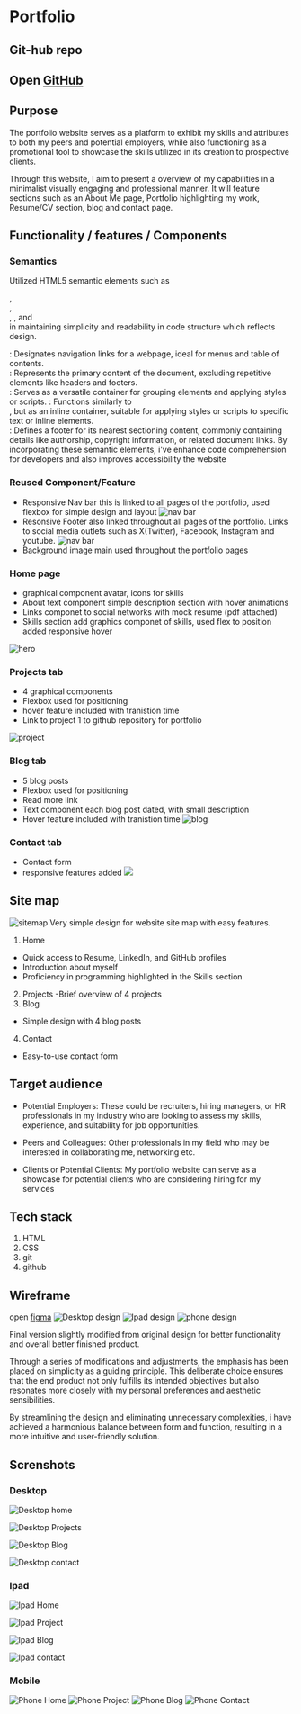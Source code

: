 # Portfolio

## Git-hub repo 
Open [GitHub](https://github.com/Sam559I/Portfolio)
- 
## Purpose
The portfolio website serves as a platform to exhibit my skills and attributes to both my peers and potential employers, while also functioning as a promotional tool to showcase the skills utilized in its creation to prospective clients. 

Through this website, I aim to present a  overview of my capabilities in a minimalist visually engaging and professional manner. It will feature sections such as an About Me page, Portfolio highlighting my work, Resume/CV section, blog and contact page.

## Functionality / features / Components
### Semantics
Utilized HTML5 semantic elements such as <nav>, <main>, <div>, <span>, and <footer>  in maintaining simplicity and readability in code structure which reflects design.
<nav>: Designates navigation links for a webpage, ideal for menus and table of contents.
<main>: Represents the primary content of the document, excluding repetitive elements like headers and footers.
<div>: Serves as a versatile container for grouping elements and applying styles or scripts.
<span>: Functions similarly to <div>, but as an inline container, suitable for applying styles or scripts to specific text or inline elements.
<footer>: Defines a footer for its nearest sectioning content, commonly containing details like authorship, copyright information, or related document links.
By incorporating these semantic elements, i've enhance code comprehension for developers and also improves accessibility the website

### Reused Component/Feature
-  Responsive Nav bar this is linked to all pages of the portfolio, used flexbox for simple design and layout
![nav bar](docs/nav.png)
- Resonsive Footer also linked throughout all pages of the portfolio. Links to social media outlets such as X(Twitter), Facebook, Instagram and youtube.
![nav bar](docs/footer.png)
- Background image main used throughout the portfolio pages

### Home page
- graphical component avatar, icons for skills
- About text component simple description section with hover animations
- Links componet to social networks with mock resume (pdf attached)
- Skills section add graphics componet of skills, used flex to position added responsive hover

![hero](docs/hero.main.png)

### Projects tab
- 4 graphical components
- Flexbox used for positioning
- hover feature included with tranistion time
- Link to project 1 to github repository for portfolio

![project](docs/Projects.main.png)

### Blog tab
- 5 blog posts 
- Flexbox used for positioning
- Read more link 
- Text component each blog post dated, with small description
- Hover feature included with tranistion time
![blog](docs/main.blog.png)

### Contact tab
- Contact form 
- responsive features added 
![](docs/Contact.png)

## Site map
![sitemap](docs/Sitemap.jpg)
Very simple design for website site map with easy features.
1. Home
- Quick access to Resume, LinkedIn, and GitHub profiles
- Introduction about myself
- Proficiency in programming highlighted in the Skills section
2. Projects
-Brief overview of 4 projects
3. Blog
- Simple design with 4 blog posts 
4. Contact
- Easy-to-use contact form

## Target audience
- Potential Employers: These could be recruiters, hiring managers, or HR professionals in my industry who are looking to assess my  skills, experience, and suitability for job opportunities.

- Peers and Colleagues: Other professionals in my field who may be interested in collaborating me, networking etc.

- Clients or Potential Clients: My portfolio website can serve as a showcase for potential clients who are considering hiring for my services

## Tech stack
1. HTML
2. CSS
3. git
4. github

## Wireframe
open [figma](https://www.figma.com/file/UGwWoGLfsIBdnsMtpguGNc/Untitled?type=whiteboard&node-id=0-1&t=TsFUi8y45Unmmbtd-0)
![Desktop design](docs/Desktop-design.png)
![Ipad design](docs/ipad-design.png)
![phone design](docs/mobile-design.png)

Final version slightly modified from original design for better functionality and overall better finished product. 

Through a series of modifications and adjustments, the emphasis has been placed on simplicity as a guiding principle. This deliberate choice ensures that the end product not only fulfills its intended objectives but also resonates more closely with my personal preferences and aesthetic sensibilities.

By streamlining the design and eliminating unnecessary complexities, i have achieved a harmonious balance between form and function, resulting in a more intuitive and user-friendly solution.

## Screnshots
### Desktop
![Desktop home](docs/Home.png)

![Desktop Projects](docs/Projects.png)

![Desktop Blog](docs/Blog.png)

![Desktop contact](docs/Contact.png)

### Ipad
![Ipad Home](docs/Home-ipad.png)

![Ipad Project](docs/Project-ipad.png)

![Ipad Blog](docs/blog-ipad.png)

![Ipad contact](docs/Contact-ipad.png)
### Mobile
![Phone Home](docs/Home-phone.jpeg)
![Phone Project](docs/Projects-mobile.png)
![Phone Blog](docs/Blog-home.png)
![Phone Contact](docs/Contact-phone.png)